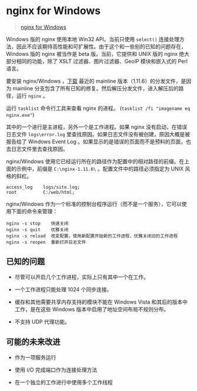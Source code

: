 # nginx for Windows

> [nginx for Windows](http://nginx.org/en/docs/windows.html)
>

Windows 版的 nginx 使用本地 Win32 API。当前只使用 `select()` 连接处理方法，因此不应该期待高性能和可扩展性。由于这个和一些别的已知的问题存在，Windows 版的 nginx 被当作是 beta 版。当前，它提供和 UNIX 版的 nginx 绝大部分相同的功能，除了 XSLT 过滤器、图片过滤器、GeoIP 模块和嵌入式的 Perl 语言。

要安装 nginx/Windows ，[下载](http://nginx.org/en/download.html) 最近的 mainline 版本（1.11.6）的分发文件，是因为 mainline 分支包含了所有已知的修复。然后解压分发文件，进入解压后的路径，运行 `nginx` 。

运行 `tasklist` 命令行工具来查看 nginx 的进程。 (`tasklist /fi "imagename eq nginx.exe"`)

其中的一个进行是主进程，另外一个是工作进程。如果 nginx 没有启动，在错误日志文件 `logs\error.log` 里查找原因。如果日志文件没有被创建，原因大概是被报告给了 Windows Event Log 。如果显示的是错误的页面而不是预料的页面，也去日志文件里去查找原因。

nginx/Windows 使用它已经运行所在的路径作为配置中的相对路径的前缀。在上面的示例中，前缀是 `C:\nginx-1.11.6\` 。配置文件中的路径必须指定为 UNIX 风格的斜杠。


```
access_log    logs/site.log;
root          C:/web/html;
```

nginx/Windows 作为一个标准的控制台程序运行（而不是一个服务），它可以使用下面的命令来管理：

```shell
nginx -s stop    快速关闭
nginx -s quit    优雅关闭
nginx -s reload  改变配置，使用新配置开始新的工作进程，优雅关闭旧的工作进程
nginx -s reopen  重新打开日志文件
```

## 已知的问题

* 尽管可以开启几个工作进程，实际上只有其中一个在工作。

* 一个工作进程只能处理 1024 个同步连接。

* 缓存和其他需要共享内存支持的模块不能在 Windows Vista 和其后的版本中工作，是在这些 Windows 版本中启用了地址空间布局不规则分布。

* 不支持 UDP 代理功能。

## 可能的未来改进

* 作为一项服务运行

* 使用 I/O 完成端口作为连接处理方法

* 在一个独立的工作进行中使用多个工作线程
